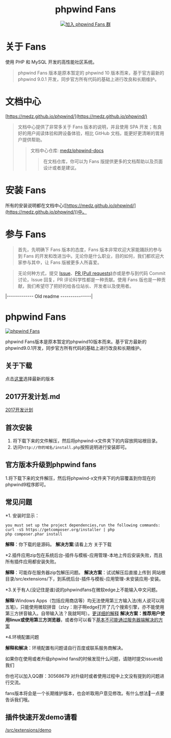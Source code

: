 <h1 align="center">phpwind Fans</h1>
<p align="center">
<a href="//shang.qq.com/wpa/qunwpa?idkey=4bdc6869a010f9371c81047847960e9d89ce0585e23308a4f00f99ecb27c48f7"><img src="https://pub.idqqimg.com/wpa/images/group.png" title="加入 phpwind Fans 群"></a>
</p>

# 关于 Fans

使用 PHP 和 MySQL 开发的高性能社区系统。

> phpwind Fans 版本是原本暂定的 phpwind 10 版本而来，基于官方最新的 phpwind 9.0.1 开发，同步官方所有代码的基础上进行改良和长期维护。

# 文档中心

[https://medz.github.io/phpwind/](https://medz.github.io/phpwind/)

> 文档中心提供了非常多关于 Fans 版本的说明，并且使用 SPA 开发；有良好的用户阅读体验和跨设备体验，相比 GitHub 文档，能更好更清晰的胃用户提供帮助。
>> 文档中心仓库: [medz/phpwind-docs](https://github.com/medz/phpwind-docs)
>>> 在文档仓库，你可以为 Fans 版提供更多的文档帮助以及页面设计或者是建议。

# 安装 Fans

所有的安装说明都在文档中心([https://medz.github.io/phpwind/](https://medz.github.io/phpwind/))中。

# 参与 Fans

> 首先，先明确下 Fans 版本的态度，Fans 版本非常欢迎大家能踊跃的参与到 Fans 的开发和改进当中。无论你是什么职业，目的如何，我们都欢迎大家参与其中，让 Fans 版被更多人所喜爱。

> 无论何种方式，提交 [Issue](https://github.com/medz/phpwind/issues)、[PR (Pull requests)](https://github.com/medz/phpwind/pulls)亦或是参与到代码 Commit 讨论，Issue 回复，PR 评论科学性都是一种贡献。使用 Fans 版也是一种贡献，我们希望尽了把好的给各位站长、开发者以及使用者。




|------------- Old readme ---------------|

# phpwind Fans

[![phpwind Fans](https://pub.idqqimg.com/wpa/images/group.png)](//shang.qq.com/wpa/qunwpa?idkey=4bdc6869a010f9371c81047847960e9d89ce0585e23308a4f00f99ecb27c48f7)

phpwind Fans版本是原本暂定的phpwind10版本而来。基于官方最新的phpwind9.0.1开发，同步官方所有代码的基础上进行改良和长期维护。
## 关于下载
点击[这里](https://github.com/medz/phpwind/releases)选择最新的版本

## 2017开发计划.md
[2017开发计划](2017开发计划.md)

## 首次安装
1. 将下载下来的文件解压，然后将phpwind-x文件夹下的内容放网站根目录。
2. 访问`http://你的域名/install.php`按照说明进行安装即可。

## 官方版本升级到phpwind fans
1.将下载下来的文件解压，然后将phpwind-x文件夹下的内容覆盖到你现在的phpwind9程序即可。
## 常见问题
*1. 安装时显示：
```
you must set up the project dependencies,run the following commands:
curl -sS https://getcomposer.org/installer | php
php composer.phar install
```
**解释**：你下载的是源码。
**解决方案**:请看上方 关于下载

*2.插件应用zip包在系统后台-插件与模板-应用管理-本地上传后安装失败，而且所有插件应用都安装失败。

**解释**：可能存在服务器zip包解压问题。
**解决方案**：试试解压后直接上传到 网站根目录/src/extensions/下，到系统后台-插件与模板-应用管理-未安装应用-安装。

*3.关于有人(没记住是谁)说的phpwindfans在微软edge上不能输入中文问题。

**解释**:Windows Apps（包括应用商店等）均无法使用第三方输入法(有人说可以用五笔)，只能使用微软拼音（zlzy：刚子啊edge打开了几个搜索引擎，亦不能使用第三方拼音输入。自带输入法？我就呵呵）。[更详细的解释](https://zhidao.baidu.com/question/428868938944151492.html)
**解决方案：推荐用户使用linux或使用第三方浏览器**，或者你可以看下[基本不可能通过服务器端解决的方案](https://zhidao.baidu.com/question/1370573023838300739.html)

*4.环境配置问题

**解释和解决**：环境配置有问题请自行百度或联系服务商解决。

如果你在使用或者升级phpwind fans的时候发现什么问题，请随时提交issues给我们

你也可以加入QQ群：30568679 对升级时或者使用过程中上文没有提到的问题进行交流。

fans版本将会是一个长期维护版本，也会听取用户意见修改。有什么想法👏一点要告诉我们哦。

## 插件快速开发demo请看
[/src/extensions/demo](https://github.com/medz/phpwind/tree/master/src/extensions/demo)
